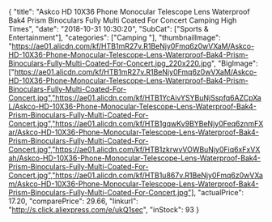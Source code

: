 {
	"title": "Askco HD 10X36 Phone Monocular Telescope Lens Waterproof Bak4 Prism Binoculars Fully Multi Coated For Concert Camping High Times",
	"date": "2018-10-31 10:30:20",
	"SubCat": ["Sports & Entertainment"],
	"categories": ["Camping "],
	"thumbnailImage": "https://ae01.alicdn.com/kf/HTB1mR27v.R1BeNjy0Fmq6z0wVXaM/Askco-HD-10X36-Phone-Monocular-Telescope-Lens-Waterproof-Bak4-Prism-Binoculars-Fully-Multi-Coated-For-Concert.jpg_220x220.jpg",
	"BigImage": ["https://ae01.alicdn.com/kf/HTB1mR27v.R1BeNjy0Fmq6z0wVXaM/Askco-HD-10X36-Phone-Monocular-Telescope-Lens-Waterproof-Bak4-Prism-Binoculars-Fully-Multi-Coated-For-Concert.jpg","https://ae01.alicdn.com/kf/HTB1YcAivYSYBuNjSspfq6AZCpXaL/Askco-HD-10X36-Phone-Monocular-Telescope-Lens-Waterproof-Bak4-Prism-Binoculars-Fully-Multi-Coated-For-Concert.jpg","https://ae01.alicdn.com/kf/HTB1gqwKv9BYBeNjy0Feq6znmFXar/Askco-HD-10X36-Phone-Monocular-Telescope-Lens-Waterproof-Bak4-Prism-Binoculars-Fully-Multi-Coated-For-Concert.jpg","https://ae01.alicdn.com/kf/HTB1zkrwvVOWBuNjy0Fiq6xFxVXah/Askco-HD-10X36-Phone-Monocular-Telescope-Lens-Waterproof-Bak4-Prism-Binoculars-Fully-Multi-Coated-For-Concert.jpg","https://ae01.alicdn.com/kf/HTB1u867v.R1BeNjy0Fmq6z0wVXam/Askco-HD-10X36-Phone-Monocular-Telescope-Lens-Waterproof-Bak4-Prism-Binoculars-Fully-Multi-Coated-For-Concert.jpg"],
	"actualPrice": 17.20,
	"comparePrice": 29.66,
	"linkurl": "http://s.click.aliexpress.com/e/ukQ1sec",
	"inStock": 93
}

